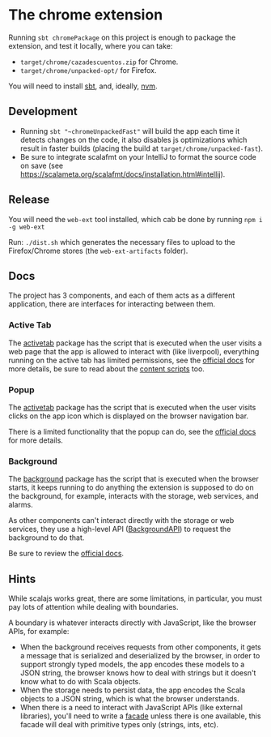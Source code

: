 # The chrome extension
Running `sbt chromePackage` on this project is enough to package the extension, and test it locally, where you can take:
- `target/chrome/cazadescuentos.zip` for Chrome.
- `target/chrome/unpacked-opt/` for Firefox.

You will need to install [sbt](https://www.scala-sbt.org/), and, ideally, [nvm](https://github.com/nvm-sh/nvm).

## Development
- Running `sbt "~chromeUnpackedFast"` will build the app each time it detects changes on the code, it also disables js optimizations which result in faster builds (placing the build at `target/chrome/unpacked-fast`).
- Be sure to integrate scalafmt on your IntelliJ to format the source code on save (see https://scalameta.org/scalafmt/docs/installation.html#intellij).

## Release
You will need the `web-ext` tool installed, which cab be done by running `npm i -g web-ext`

Run: `./dist.sh` which generates the necessary files to upload to the Firefox/Chrome stores (the `web-ext-artifacts` folder).

## Docs
The project has 3 components, and each of them acts as a different application, there are interfaces for interacting between them.

### Active Tab
The [activetab](/src/main/scala/net/cazadescuentos/activetab) package has the script that is executed when the user visits a web page that the app is allowed to interact with (like liverpool), everything running on the active tab has limited permissions, see the [official docs](https://developer.chrome.com/extensions/activeTab) for more details, be sure to read about the [content scripts](https://developer.chrome.com/extensions/content_scripts) too.

### Popup
The [activetab](/src/main/scala/net/cazadescuentos/popup) package has the script that is executed when the user visits clicks on the app icon which is displayed on the browser navigation bar.
 
There is a limited functionality that the popup can do, see the [official docs](https://developer.chrome.com/extensions/browserAction) for more details.

### Background
The [background](/src/main/scala/net/cazadescuentos/background) package has the script that is executed when the browser starts, it keeps running to do anything the extension is supposed to do on the background, for example, interacts with the storage, web services, and alarms.

As other components can't interact directly with the storage or web services, they use a high-level API ([BackgroundAPI](/src/main/scala/net/cazadescuentos/background/BackgroundAPI.scala)) to request the background to do that.

Be sure to review the [official docs](https://developer.chrome.com/extensions/background_pages).


## Hints
While scalajs works great, there are some limitations, in particular, you must pay lots of attention while dealing with boundaries.

A boundary is whatever interacts directly with JavaScript, like the browser APIs, for example:
- When the background receives requests from other components, it gets a message that is serialized and deserialized by the browser, in order to support strongly typed models, the app encodes these models to a JSON string, the browser knows how to deal with strings but it doesn't know what to do with Scala objects.
- When the storage needs to persist data, the app encodes the Scala objects to a JSON string, which is what the browser understands.
- When there is a need to interact with JavaScript APIs (like external libraries), you'll need to write a [facade](/src/main/scala/net/cazadescuentos/facades) unless there is one available, this facade will deal with primitive types only (strings, ints, etc).

